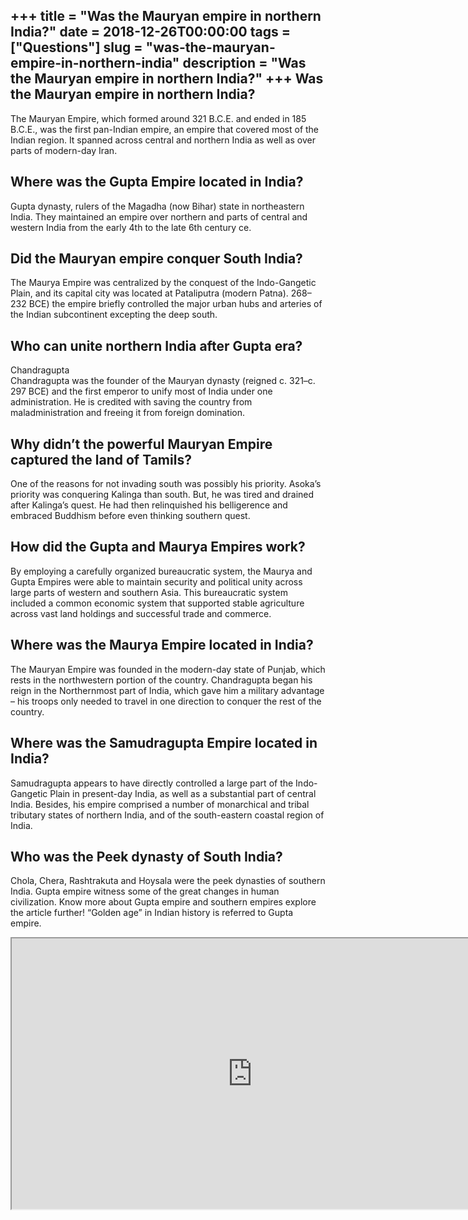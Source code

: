 +++
title = "Was the Mauryan empire in northern India?"
date = 2018-12-26T00:00:00
tags = ["Questions"]
slug = "was-the-mauryan-empire-in-northern-india"
description = "Was the Mauryan empire in northern India?"
+++
Was the Mauryan empire in northern India?
-----------------------------------------

The Mauryan Empire, which formed around 321 B.C.E. and ended in 185 B.C.E., was the first pan-Indian empire, an empire that covered most of the Indian region. It spanned across central and northern India as well as over parts of modern-day Iran.

Where was the Gupta Empire located in India?
--------------------------------------------

Gupta dynasty, rulers of the Magadha (now Bihar) state in northeastern India. They maintained an empire over northern and parts of central and western India from the early 4th to the late 6th century ce.

Did the Mauryan empire conquer South India?
-------------------------------------------

The Maurya Empire was centralized by the conquest of the Indo-Gangetic Plain, and its capital city was located at Pataliputra (modern Patna). 268–232 BCE) the empire briefly controlled the major urban hubs and arteries of the Indian subcontinent excepting the deep south.

Who can unite northern India after Gupta era?
---------------------------------------------

Chandragupta  
Chandragupta was the founder of the Mauryan dynasty (reigned c. 321–c. 297 BCE) and the first emperor to unify most of India under one administration. He is credited with saving the country from maladministration and freeing it from foreign domination.

Why didn’t the powerful Mauryan Empire captured the land of Tamils?
-------------------------------------------------------------------

One of the reasons for not invading south was possibly his priority. Asoka’s priority was conquering Kalinga than south. But, he was tired and drained after Kalinga’s quest. He had then relinquished his belligerence and embraced Buddhism before even thinking southern quest.

How did the Gupta and Maurya Empires work?
------------------------------------------

By employing a carefully organized bureaucratic system, the Maurya and Gupta Empires were able to maintain security and political unity across large parts of western and southern Asia. This bureaucratic system included a common economic system that supported stable agriculture across vast land holdings and successful trade and commerce.

Where was the Maurya Empire located in India?
---------------------------------------------

The Mauryan Empire was founded in the modern-day state of Punjab, which rests in the northwestern portion of the country. Chandragupta began his reign in the Northernmost part of India, which gave him a military advantage – his troops only needed to travel in one direction to conquer the rest of the country.

Where was the Samudragupta Empire located in India?
---------------------------------------------------

Samudragupta appears to have directly controlled a large part of the Indo-Gangetic Plain in present-day India, as well as a substantial part of central India. Besides, his empire comprised a number of monarchical and tribal tributary states of northern India, and of the south-eastern coastal region of India.

Who was the Peek dynasty of South India?
----------------------------------------

Chola, Chera, Rashtrakuta and Hoysala were the peek dynasties of southern India. Gupta empire witness some of the great changes in human civilization. Know more about Gupta empire and southern empires explore the article further! “Golden age” in Indian history is referred to Gupta empire.

<iframe allow="accelerometer; autoplay; clipboard-write; encrypted-media; gyroscope; picture-in-picture" allowfullscreen="" class="__youtube_prefs__  epyt-is-override  no-lazyload" data-no-lazy="1" data-origheight="433" data-origwidth="770" data-skipgform_ajax_framebjll="" height="433" id="_ytid_33691" loading="lazy" src="https://www.youtube.com/embed/1AA82OInQqk?enablejsapi=1&autoplay=0&cc_load_policy=0&cc_lang_pref=&iv_load_policy=1&loop=0&modestbranding=0&rel=1&fs=1&playsinline=0&autohide=2&theme=dark&color=red&controls=1&" title="YouTube player" width="770"></iframe>